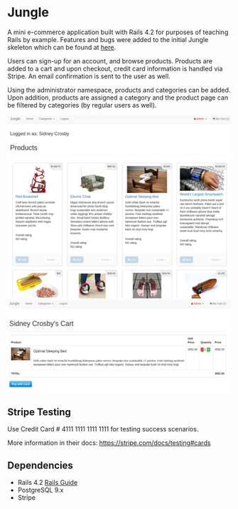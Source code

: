 # Jungle

A mini e-commerce application built with Rails 4.2 for purposes of teaching Rails by example. Features and bugs were added to the initial Jungle skeleton which can be found at [here](https://github.com/lighthouse-labs/jungle-rails).

Users can sign-up for an account, and browse products. Products are added to a cart and upon checkout, credit card information is handled via Stripe. An email confirmation is sent to the user as well. 

Using the administrator namespace, products and categories can be added. Upon addition, products are assigned a category and the product page can be filtered by categories (by regular users as well). 

![Jungle Home Page](https://github.com/grantran/jungle-rails/blob/master/public/jungle_home_page.png)
![Jungle Cart Page](https://github.com/grantran/jungle-rails/blob/master/public/jungle_cart_page.png)


## Stripe Testing

Use Credit Card # 4111 1111 1111 1111 for testing success scenarios.

More information in their docs: <https://stripe.com/docs/testing#cards>

## Dependencies

* Rails 4.2 [Rails Guide](http://guides.rubyonrails.org/v4.2/)
* PostgreSQL 9.x
* Stripe
